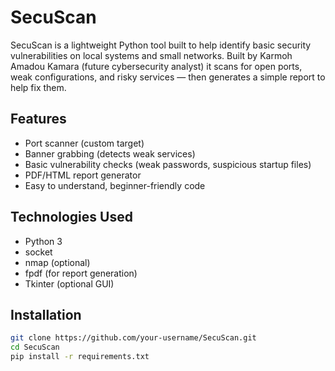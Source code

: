 # SecuScan

SecuScan is a lightweight Python tool built to help identify basic security vulnerabilities on local systems and small networks. Built by Karmoh Amadou Kamara  (future cybersecurity analyst) it scans for open ports, weak configurations, and risky services — then generates a simple report to help fix them.

## Features
- Port scanner (custom target)
- Banner grabbing (detects weak services)
- Basic vulnerability checks (weak passwords, suspicious startup files)
- PDF/HTML report generator
- Easy to understand, beginner-friendly code

## Technologies Used
- Python 3
- socket
- nmap (optional)
- fpdf (for report generation)
- Tkinter (optional GUI)

## Installation
```bash
git clone https://github.com/your-username/SecuScan.git
cd SecuScan
pip install -r requirements.txt
